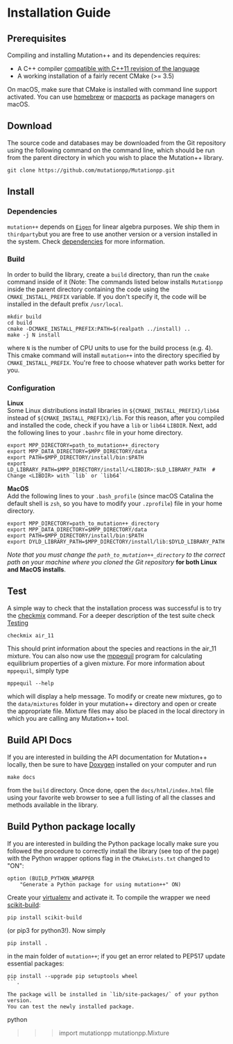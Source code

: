 # Installation Guide

## Prerequisites

Compiling and installing Mutation++ and its dependencies requires:

* A C++ compiler [compatible with C++11 revision of the
  language](https://en.cppreference.com/w/cpp/compiler_support)
* A working installation of a fairly recent CMake (>= 3.5)

On macOS, make sure that CMake is installed with command line support
activated. You can use [homebrew](http://brew.sh) or
[macports](http://macports.org) as package managers on macOS.

## Download

The source code and databases may be downloaded from the Git repository using
the following command on the command line, which should be run from the parent
directory in which you wish to place the Mutation++ library.

```
git clone https://github.com/mutationpp/Mutationpp.git
```

## Install
### Dependencies
`mutation++` depends on [`Eigen`](https://eigen.tuxfamily.org) for linear
algebra purposes. We ship them in `thirdparty`but you are free to use another
version or a version installed in the system. Check
[dependencies](dependencies.md) for more information.

### Build
In order to build the library, create a `build` directory, than run the `cmake`
command inside of it (Note: The commands listed below installs `Mutationpp` 
inside the parent directory containing the code using the `CMAKE_INSTALL_PREFIX`
variable. If you don't specify it, the code will be installed in the default
prefix `/usr/local`. 

```
mkdir build
cd build
cmake -DCMAKE_INSTALL_PREFIX:PATH=$(realpath ../install) ..
make -j N install
```

where `N` is the number of CPU units to use for the build process (e.g. 4).
This cmake command will install `mutation++` into the directory specified by `CMAKE_INSTALL_PREFIX`.
You're free to choose whatever path works better for you.

### Configuration
**Linux**<br>
Some Linux distributions install libraries in `${CMAKE_INSTALL_PREFIX}/lib64` 
instead of `${CMAKE_INSTALL_PREFIX}/lib`. For this reason, after you compiled
and installed the code, check if you have a `lib` or `lib64` `LIBDIR`. Next, add the following lines
to your `.bashrc` file in your home directory.

```
export MPP_DIRECTORY=path_to_mutation++_directory
export MPP_DATA_DIRECTORY=$MPP_DIRECTORY/data
export PATH=$MPP_DIRECTORY/install/bin:$PATH
export LD_LIBRARY_PATH=$MPP_DIRECTORY/install/<LIBDIR>:$LD_LIBRARY_PATH  # Change <LIBDIR> with `lib` or `lib64`
```

**MacOS**<br>
Add the following lines to your `.bash_profile` (since macOS Catalina the default shell is `zsh`, so you have to modify your `.zprofile`) file in your home directory.
```
export MPP_DIRECTORY=path_to_mutation++_directory
export MPP_DATA_DIRECTORY=$MPP_DIRECTORY/data
export PATH=$MPP_DIRECTORY/install/bin:$PATH
export DYLD_LIBRARY_PATH=$MPP_DIRECTORY/install/lib:$DYLD_LIBRARY_PATH
```

*Note that you must change the `path_to_mutation++_directory` to the correct
path on your machine where you cloned the Git repository* **for both Linux and MacOS installs**.


## Test
A simple way to check that the installation process was successful is to try
the [checkmix](checkmix.md#top) command. For a deeper description of the test
suite check [Testing](testing.md)

```
checkmix air_11
```

This should print information about the species and reactions in the air_11
mixture.  You can also now use the [mppequil](mppequil.md#top) program for
calculating equilibrium properties of a given mixture.  For more information
about `mppequil`, simply type

```
mppequil --help
```

which will display a help message.  To modify or create new mixtures, go to the
`data/mixtures` folder in your mutation++ directory and open or create the
appropriate file.  Mixture files may also be placed in the local directory in
which you are calling any Mutation++ tool.


## Build API Docs
If you are interested in building the API documentation for Mutation++ locally, then be sure to have [Doxygen](https://www.doxygen.nl/index.html) installed on your computer and run

```
make docs
```

from the `build` directory.  Once done, open the `docs/html/index.html` file using your favorite web browser to see a full listing of all the classes and methods available in the library.

## Build Python package locally 
If you are interested in building the Python package locally make sure you followed the procedure to correctly install the library (see top of the page) with the Python wrapper options flag in the `CMakeLists.txt` changed to "ON":

```
option (BUILD_PYTHON_WRAPPER
    "Generate a Python package for using mutation++" ON)
```
Create your [virtualenv](https://docs.python.org/3/library/venv.html) and activate it.
To compile the wrapper we need [scikit-build](https://scikit-build.readthedocs.io/en/latest/installation.html#install-package-with-pip):

```
pip install scikit-build
```

(or pip3 for python3!). Now simply 

```
pip install .
```
in the main folder of `mutation++`; if you get an error related to PEP517 update essential packages:
```
pip install --upgrade pip setuptools wheel 
```.
 
The package will be installed in `lib/site-packages/` of your python version.
You can test the newly installed package.

```
python
>>> import mutationpp
>>> mutationpp.Mixture
```


